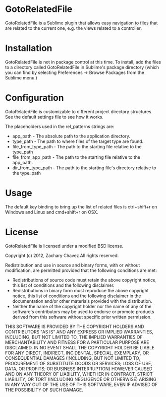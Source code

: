GotoRelatedFile
===============
GotoRelatedFile is a Sublime plugin that allows easy navigation to files that
are related to the current one, e.g. the views related to a controller.

Installation
============
GotoRelatedFile is not in package control at this time.  To install,
add the files to a directory called GotoRelatedFile in Sublime's
package directory (which you can find by selecting Preferences -> Browse Packages
from the Sublime menu.)

Configuration
=============
GotoRelatedFile is customizable to different project directory structures.
See the default settings file to see how it works.

The placeholders used in the rel_patterns strings are:

   * app_path  - The absolute path to the application directory.
   * type_path - The path to where files of the target type are found.
   * file_from_type_path - The path to the starting file relative to the type_path
   * file_from_app_path - The path to the starting file relative to the app_path.
   * dir_from_type_path - The path to the starting file's directory relative to the type_path

Usage
=====
The default key binding to bring up the list of related files is ctrl+shift+r on Windows
and Linux and cmd+shift+r on OSX.

License
=======
GotoRelatedFile is licensed under a modified BSD license.

Copyright (c) 2012, Zachary Chavez
All rights reserved.

Redistribution and use in source and binary forms, with or without
modification, are permitted provided that the following conditions are met:
   * Redistributions of source code must retain the above copyright
     notice, this list of conditions and the following disclaimer.
   * Redistributions in binary form must reproduce the above copyright
     notice, this list of conditions and the following disclaimer in the
     documentation and/or other materials provided with the distribution.
   * Neither the name of the copyright holder nor the name of any of the
     software's contributors may be used to endorse or promote products
     derived from this software without specific prior written permission.

THIS SOFTWARE IS PROVIDED BY THE COPYRIGHT HOLDERS AND CONTRIBUTORS "AS IS" AND
ANY EXPRESS OR IMPLIED WARRANTIES, INCLUDING, BUT NOT LIMITED TO, THE IMPLIED
WARRANTIES OF MERCHANTABILITY AND FITNESS FOR A PARTICULAR PURPOSE ARE
DISCLAIMED. IN NO EVENT SHALL THE COPYRIGHT HOLDER BE LIABLE FOR ANY
DIRECT, INDIRECT, INCIDENTAL, SPECIAL, EXEMPLARY, OR CONSEQUENTIAL DAMAGES
(INCLUDING, BUT NOT LIMITED TO, PROCUREMENT OF SUBSTITUTE GOODS OR SERVICES;
LOSS OF USE, DATA, OR PROFITS; OR BUSINESS INTERRUPTION) HOWEVER CAUSED AND
ON ANY THEORY OF LIABILITY, WHETHER IN CONTRACT, STRICT LIABILITY, OR TORT
(INCLUDING NEGLIGENCE OR OTHERWISE) ARISING IN ANY WAY OUT OF THE USE OF THIS
SOFTWARE, EVEN IF ADVISED OF THE POSSIBILITY OF SUCH DAMAGE.
